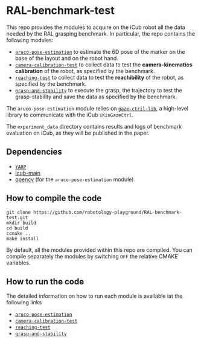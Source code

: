 # RAL-benchmark-test

This repo provides the modules to acquire on the iCub robot all the data needed by the RAL grasping benchmark.
In particular, the repo contains the following modules:
- [`aruco-pose-estimation`](https://github.com/robotology-playground/RAL-benchmark-test/tree/master/src/aruco-pose-estimation) to estimate the 6D pose of the marker on the base of the layout and on the robot hand.
- [`camera-calibration-test`](https://github.com/robotology-playground/RAL-benchmark-test/tree/master/src/camera-calibration-test) to collect data to test the **camera-kinematics calibration** of the robot,  as specified by the benchmark.
- [`reaching-test`](https://github.com/robotology-playground/RAL-benchmark-test/tree/master/src/reaching-test) to collect data to test the **reachibility** of the robot,  as specified by the benchmark.
- [`grasp-and-stability`](https://github.com/robotology-playground/RAL-benchmark-test/tree/master/src/grasp-and-stability) to execute the grasp, the trajectory to test the grasp-stability and save the data as specified by the benchmark.

The `aruco-pose-estimation` module relies on [`gaze-ctril-lib`](https://github.com/robotology-playground/RAL-benchmark-test/tree/master/src/gaze-ctrl-lib), a high-level library to communicate with the iCub `iKinGazeCtrl`.

The `experiment_data` directory contains results and logs of benchmark evaluation on iCub, as they will be published in the paper. 

## Dependencies
- [`YARP`](http://www.yarp.it/)
- [icub-main](https://github.com/robotology/icub-main)
- [opencv](https://opencv.org/) (for the `aruco-pose-estimation` module)

## How to compile the code
```
git clone https://github.com/robotology-playground/RAL-benchmark-test.git
mkdir build
cd build
ccmake ..
make install
```

By default, all the modules provided within this repo are compiled.
You can compile separately the modules by switching `OFF` the relative CMAKE variables.


## How to run the code

The detailed information on how to run each module is available iat the following links
- [`aruco-pose-estimation`](https://github.com/robotology-playground/RAL-benchmark-test/tree/master/src/aruco-pose-estimation)
- [`camera-calibration-test`](https://github.com/robotology-playground/RAL-benchmark-test/tree/master/src/camera-calibration-test)
- [`reaching-test`](https://github.com/robotology-playground/RAL-benchmark-test/tree/master/src/reaching-test) 
- [`grasp-and-stability`](https://github.com/robotology-playground/RAL-benchmark-test/tree/master/src/grasp-and-stability) 


